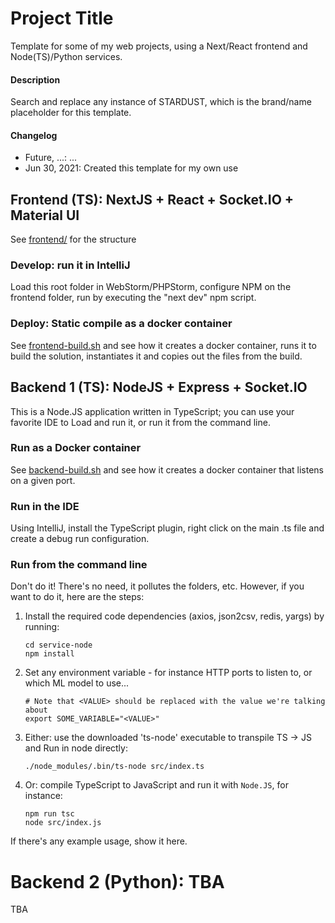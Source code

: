 # Project Title

Template for some of my web projects, using a Next/React frontend and Node(TS)/Python services.

#### Description

Search and replace any instance of STARDUST, which is the brand/name placeholder for this
template.

#### Changelog
* Future, ...: ...
* Jun 30, 2021: Created this template for my own use


## Frontend (TS): NextJS + React + Socket.IO + Material UI

See [frontend/](frontend) for the structure

### Develop: run it in IntelliJ
Load this root folder in WebStorm/PHPStorm, configure NPM on the frontend folder, run by executing the
"next dev" npm script.

### Deploy: Static compile as a docker container
See [frontend-build.sh](frontend-build.sh) and see how it creates a docker container, runs it to build
the solution, instantiates it and copies out the files from the build.



## Backend 1 (TS): NodeJS + Express + Socket.IO

This is a Node.JS application written in TypeScript; you can use your favorite IDE to Load and run it, or
run it from the command line.

### Run as a Docker container
See [backend-build.sh](backend-build.sh) and see how it creates a docker container that listens on a given port.

### Run in the IDE
Using IntelliJ, install the TypeScript plugin, right click on the main .ts file and create a debug run configuration.

### Run from the command line
Don't do it! There's no need, it pollutes the folders, etc. However, if you want to do it, here are the steps:
1. Install the required code dependencies (axios, json2csv, redis, yargs) by running:
   ```shell
   cd service-node
   npm install
   ```
1. Set any environment variable - for instance HTTP ports to listen to, or which ML model to use...
   ```shell
   # Note that <VALUE> should be replaced with the value we're talking about
   export SOME_VARIABLE="<VALUE>"
   ```
1. Either: use the downloaded 'ts-node' executable to transpile TS -> JS and Run in node directly:
   ```shell
   ./node_modules/.bin/ts-node src/index.ts
   ```
1. Or: compile TypeScript to JavaScript and run it with ```Node.JS```, for instance:
   ```shell
   npm run tsc
   node src/index.js
   ```

If there's any example usage, show it here.


# Backend 2 (Python): TBA
TBA
